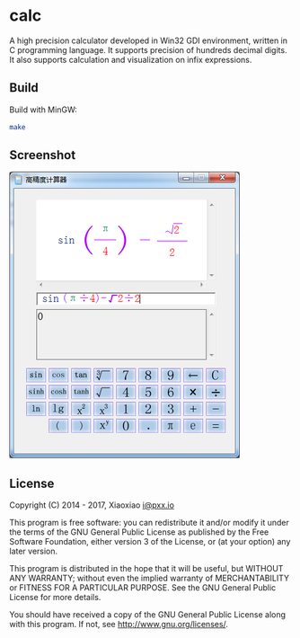 # calc #

A high precision calculator developed in Win32 GDI environment, written in C programming language. It supports precision of hundreds decimal digits. It also supports calculation and visualization on infix expressions.

## Build ##

Build with MinGW:

```bash
make
```

## Screenshot ##

![](https://raw.githubusercontent.com/XiaoxiaoPu/calc/master/screenshot.png)

## License ##

Copyright (C) 2014 - 2017, Xiaoxiao <i@pxx.io>

This program is free software: you can redistribute it and/or modify
it under the terms of the GNU General Public License as published by
the Free Software Foundation, either version 3 of the License, or
(at your option) any later version.

This program is distributed in the hope that it will be useful,
but WITHOUT ANY WARRANTY; without even the implied warranty of
MERCHANTABILITY or FITNESS FOR A PARTICULAR PURPOSE.  See the
GNU General Public License for more details.

You should have received a copy of the GNU General Public License
along with this program. If not, see <http://www.gnu.org/licenses/>.
